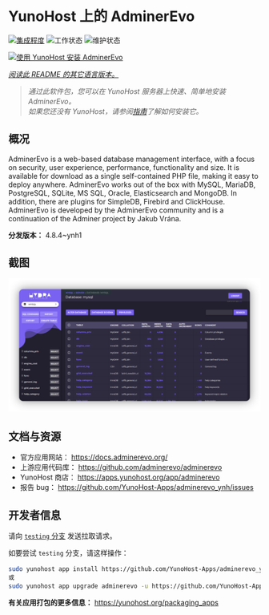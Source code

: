 <!--
注意：此 README 由 <https://github.com/YunoHost/apps/tree/master/tools/readme_generator> 自动生成
请勿手动编辑。
-->

# YunoHost 上的 AdminerEvo

[![集成程度](https://dash.yunohost.org/integration/adminerevo.svg)](https://ci-apps.yunohost.org/ci/apps/adminerevo/) ![工作状态](https://ci-apps.yunohost.org/ci/badges/adminerevo.status.svg) ![维护状态](https://ci-apps.yunohost.org/ci/badges/adminerevo.maintain.svg)

[![使用 YunoHost 安装 AdminerEvo](https://install-app.yunohost.org/install-with-yunohost.svg)](https://install-app.yunohost.org/?app=adminerevo)

*[阅读此 README 的其它语言版本。](./ALL_README.md)*

> *通过此软件包，您可以在 YunoHost 服务器上快速、简单地安装 AdminerEvo。*  
> *如果您还没有 YunoHost，请参阅[指南](https://yunohost.org/install)了解如何安装它。*

## 概况

AdminerEvo is a web-based database management interface, with a focus on security, user experience, performance, functionality and size. It is available for download as a single self-contained PHP file, making it easy to deploy anywhere. AdminerEvo works out of the box with MySQL, MariaDB, PostgreSQL, SQLite, MS SQL, Oracle, Elasticsearch and MongoDB. In addition, there are plugins for SimpleDB, Firebird and ClickHouse. AdminerEvo is developed by the AdminerEvo community and is a continuation of the Adminer project by Jakub Vrána.

**分发版本：** 4.8.4~ynh1

## 截图

![AdminerEvo 的截图](./doc/screenshots/screenshot.png)

## 文档与资源

- 官方应用网站： <https://docs.adminerevo.org/>
- 上游应用代码库： <https://github.com/adminerevo/adminerevo>
- YunoHost 商店： <https://apps.yunohost.org/app/adminerevo>
- 报告 bug： <https://github.com/YunoHost-Apps/adminerevo_ynh/issues>

## 开发者信息

请向 [`testing` 分支](https://github.com/YunoHost-Apps/adminerevo_ynh/tree/testing) 发送拉取请求。

如要尝试 `testing` 分支，请这样操作：

```bash
sudo yunohost app install https://github.com/YunoHost-Apps/adminerevo_ynh/tree/testing --debug
或
sudo yunohost app upgrade adminerevo -u https://github.com/YunoHost-Apps/adminerevo_ynh/tree/testing --debug
```

**有关应用打包的更多信息：** <https://yunohost.org/packaging_apps>

